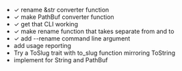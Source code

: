 - ✓ rename &str converter function
- ✓ make PathBuf converter function
- ✓ get that CLI working
- ✓ make rename function that takes separate from and to
- ✓ add --rename command line argument
- add usage reporting
- Try a ToSlug trait with to_slug function mirroring ToString
- implement for String and PathBuf
